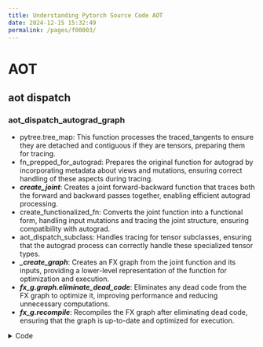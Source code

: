 ```yaml
---
title: Understanding Pytorch Source Code AOT
date: 2024-12-15 15:32:49
permalink: /pages/f00003/
---
```


# AOT
## aot dispatch

### aot_dispatch_autograd_graph



* pytree.tree_map: This function processes the traced_tangents to ensure they are detached and contiguous if they are tensors, preparing them for tracing.
* fn_prepped_for_autograd: Prepares the original function for autograd by incorporating metadata about views and mutations, ensuring correct handling of these aspects during tracing.
* ***create_joint***: Creates a joint forward-backward function that traces both the forward and backward passes together, enabling efficient autograd processing.
* create_functionalized_fn: Converts the joint function into a functional form, handling input mutations and tracing the joint structure, ensuring compatibility with autograd.
* aot_dispatch_subclass: Handles tracing for tensor subclasses, ensuring that the autograd process can correctly handle these specialized tensor types.
* ***_create_graph***: Creates an FX graph from the joint function and its inputs, providing a lower-level representation of the function for optimization and execution.
* ***fx_g.graph.eliminate_dead_code***: Eliminates any dead code from the FX graph to optimize it, improving performance and reducing unnecessary computations.
* ***fx_g.recompile***: Recompiles the FX graph after eliminating dead code, ensuring that the graph is up-to-date and optimized for execution.

<details>
  <summary>Code</summary>

```python
    ### dispatch_and_compile_graph.py
    fn_prepared_for_autograd = fn_prepped_for_autograd(
        flat_fn,
        fw_metadata,
    )
    joint_fn_to_trace = create_joint(fn_prepared_for_autograd, aot_config=aot_config)

    joint_fn_to_trace, updated_joint_inputs = create_functionalized_fn(
        joint_fn_to_trace,
        joint_inputs,
        meta=fw_metadata,
        aot_config=aot_config,
        trace_joint=True,
    )

    subclass_tracing_info = aot_dispatch_subclass(
        joint_fn_to_trace,
        updated_joint_inputs,
        is_joint_structure=True,
        meta=fw_metadata,
        fw_only=flat_fn,
    )
    ...
    fx_g = _create_graph(joint_fn_to_trace, updated_joint_inputs, aot_config=aot_config)
    ...
    fx_g.graph.eliminate_dead_code()
    fx_g.recompile()
```
</details>
